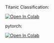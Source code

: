 Titanic Classification:

[![Open In Colab](https://colab.research.google.com/assets/colab-badge.svg)](https://colab.research.google.com/github/Azarodnyuk/MLatURL2021/blob/main/day%204/07-python-Titanic.ipynb)

pytorch:

[![Open In Colab](https://colab.research.google.com/assets/colab-badge.svg)](https://colab.research.google.com/github/Azarodnyuk/MLatURL2021/blob/main/day%204/pytorch_noconv.ipynb)
